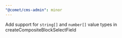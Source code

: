 ```yaml
---
"@comet/cms-admin": minor
---
```


Add support for `string[]` and `number[]` value types in createCompositeBlockSelectField
